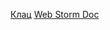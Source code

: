 [Клац](https://blog.jetbrains.com/webstorm/2018/01/using-and-creating-code-snippets/)
[Web Storm Doc](https://www.jetbrains.com/help/webstorm/template-variables.html?_gl=1*oc6lj6*_ga*OTI5Nzk1Njk0LjE2ODAwMzE5ODY.*_ga_9J976DJZ68*MTY4MDIwMTUyNC4zLjEuMTY4MDIwNDAzOC42MC4wLjA.&_ga=2.14299826.407539950.1680201524-929795694.1680031986)
